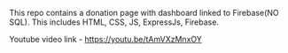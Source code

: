 This repo contains a donation page with dashboard linked to Firebase(NO SQL).
This includes HTML, CSS, JS, ExpressJs, Firebase.



Youtube video link - https://youtu.be/tAmVXzMnxOY
